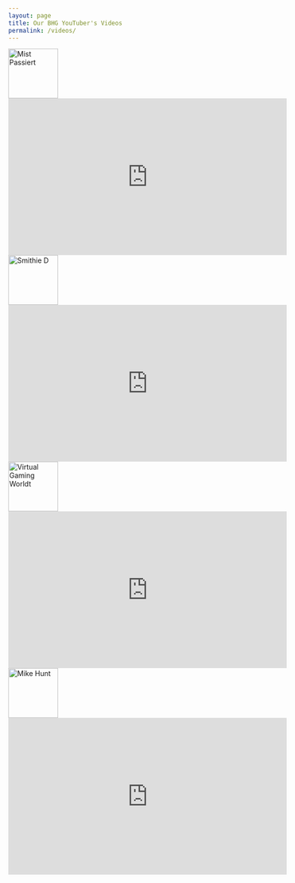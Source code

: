 ```yaml
---
layout: page
title: Our BHG YouTuber's Videos
permalink: /videos/
---
```


<a href="https://www.youtube.com/user/MistPassiert" target="_blank">
<img src="{{ site.url }}/assets/Mist.jpg" alt="Mist Passiert" width="100" height="100" border="0">

<iframe width="560" height="315" src="https://www.youtube.com/embed/mvUPYR0-lNY" frameborder="0" allowfullscreen></iframe>


<a href="https://www.youtube.com/channel/UCS3DjNR8y6tKX7LSjV_RRKA" target="_blank">
<img src="{{ site.url }}/assets/Smithie.jpg" alt="Smithie D" width="100" height="100" border="0">

<iframe width="560" height="315" src="https://www.youtube.com/embed/Wo28ryYTLnU" frameborder="0" allowfullscreen></iframe>


<a href="https://www.youtube.com/channel/UCdJt2BvAOnFa9uEvbiDBF9g" target="_blank">
<img src="{{ site.url }}/assets/VGM.jpg" alt="Virtual Gaming Worldt" width="100" height="100" border="0">

<iframe width="560" height="315" src="https://www.youtube.com/embed/mpHVLvlVSjI" frameborder="0" allowfullscreen></iframe>


<a href="https://www.youtube.com/channel/UCFtYD6Wt3dUETW9kL7AHKZg" target="_blank">
<img src="{{ site.url }}/assets/MikeHunt.jpg" alt="Mike Hunt" width="100" height="100" border="0">

<iframe width="560" height="315" src="https://www.youtube.com/embed/6dbNmDSes3U" frameborder="0" allowfullscreen></iframe>

